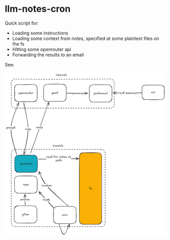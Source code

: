 # llm-notes-cron

Quick script for:

- Loading some instructions
- Loading some context from notes, specified at some plaintext files on the fs
- Hitting some openrouter api
- Forwarding the results to an email

See:

<p align="center">
  <img src="./docs/diag.png" alt="Image">
</p>
